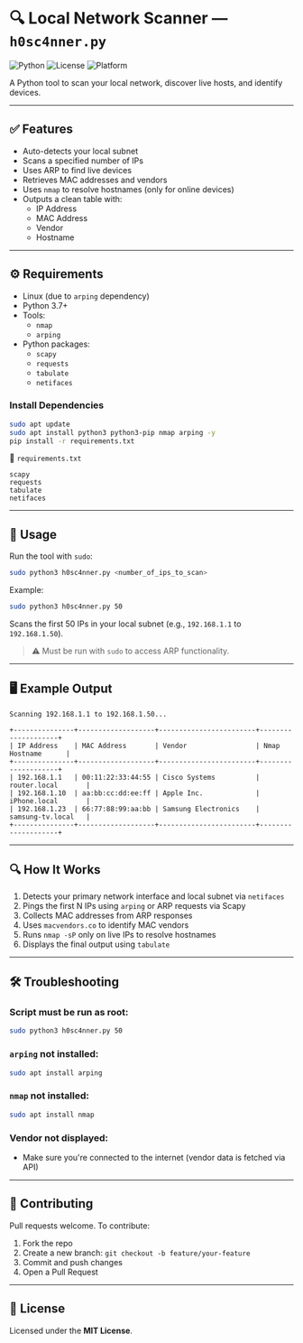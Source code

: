 # 🔍 Local Network Scanner — `h0sc4nner.py`

![Python](https://img.shields.io/badge/python-3.7%2B-blue.svg)
![License](https://img.shields.io/badge/license-MIT-green.svg)
![Platform](https://img.shields.io/badge/platform-linux--only-lightgrey)

A Python tool to scan your local network, discover live hosts, and identify devices.

---

## ✅ Features

- Auto-detects your local subnet
- Scans a specified number of IPs
- Uses ARP to find live devices
- Retrieves MAC addresses and vendors
- Uses `nmap` to resolve hostnames (only for online devices)
- Outputs a clean table with:
  - IP Address
  - MAC Address
  - Vendor
  - Hostname

---

## ⚙️ Requirements

- Linux (due to `arping` dependency)
- Python 3.7+
- Tools:
  - `nmap`
  - `arping`
- Python packages:
  - `scapy`
  - `requests`
  - `tabulate`
  - `netifaces`

### Install Dependencies

```bash
sudo apt update
sudo apt install python3 python3-pip nmap arping -y
pip install -r requirements.txt
```

📄 `requirements.txt`
```
scapy
requests
tabulate
netifaces
```

---

## 🚀 Usage

Run the tool with `sudo`:

```bash
sudo python3 h0sc4nner.py <number_of_ips_to_scan>
```

Example:

```bash
sudo python3 h0sc4nner.py 50
```

Scans the first 50 IPs in your local subnet (e.g., `192.168.1.1` to `192.168.1.50`).

> ⚠️ Must be run with `sudo` to access ARP functionality.

---

## 🖥️ Example Output

```
Scanning 192.168.1.1 to 192.168.1.50...

+---------------+-------------------+------------------------+--------------------+
| IP Address    | MAC Address       | Vendor                 | Nmap Hostname      |
+---------------+-------------------+------------------------+--------------------+
| 192.168.1.1   | 00:11:22:33:44:55 | Cisco Systems          | router.local       |
| 192.168.1.10  | aa:bb:cc:dd:ee:ff | Apple Inc.             | iPhone.local       |
| 192.168.1.23  | 66:77:88:99:aa:bb | Samsung Electronics    | samsung-tv.local   |
+---------------+-------------------+------------------------+--------------------+
```

---

## 🔍 How It Works

1. Detects your primary network interface and local subnet via `netifaces`
2. Pings the first N IPs using `arping` or ARP requests via Scapy
3. Collects MAC addresses from ARP responses
4. Uses `macvendors.co` to identify MAC vendors
5. Runs `nmap -sP` only on live IPs to resolve hostnames
6. Displays the final output using `tabulate`

---

## 🛠 Troubleshooting

### Script must be run as root:

```bash
sudo python3 h0sc4nner.py 50
```

### `arping` not installed:

```bash
sudo apt install arping
```

### `nmap` not installed:

```bash
sudo apt install nmap
```

### Vendor not displayed:

- Make sure you're connected to the internet (vendor data is fetched via API)

---

## 🤝 Contributing

Pull requests welcome. To contribute:

1. Fork the repo
2. Create a new branch: `git checkout -b feature/your-feature`
3. Commit and push changes
4. Open a Pull Request

---


## 📝 License

Licensed under the **MIT License**.
